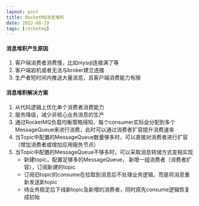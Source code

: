 ```yaml
---
layout: post
title: RocketMQ消息堆积
date: 2022-08-29
tags: [rocketmq]
---
```


#### 消息堆积产生原因
1. 客户端消费者消费慢，比如mysql连接满了等
2. 客户端宕机或者无法与broker建立连接
3. 生产者短时间内推送大量消息，且客户端消费能力有限

#### 消息堆积解决方案
1. 从代码逻辑上优化单个消费者消费能力
2. 服务降级，减少非核心业务消息的生产
3. 通过RocketMQ负载均衡策略得知，每个consumer实际会分配到多个MessageQueue来进行消费，此时可以通过消费者扩容提升消费速率
4. 当Topic中配置的MessageQueue数量够多时，可以直接对消费者进行扩容（增加消费者或增加应用服务节点）
5. 当Topic中配置的MessageQueue不够多时，可以采取消息转储方式变相实现
    - 新建topic，配置足够多的MessageQueue， 新增一组消费者（消费者扩容），订阅新建的topic
    - 订阅旧topic的consume在拉取到消息后不处理业务逻辑，而是将消息重新发送新topic 
    - 待业务稳定后下线新topic及新增的消费者，同时原先consume逻辑恢复成初始
